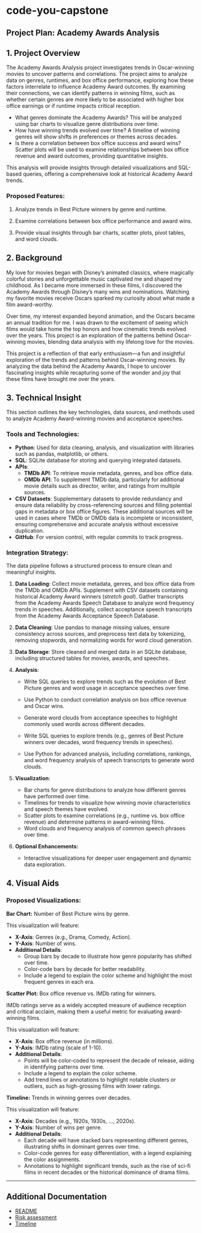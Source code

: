 # code-you-capstone

## Project Plan: Academy Awards Analysis

## **1. Project Overview**

The Academy Awards Analysis project investigates trends in Oscar-winning movies to uncover patterns and correlations. The project aims to analyze data on genres, runtimes, and box office performance, exploring how these factors interrelate to influence Academy Award outcomes. By examining their connections, we can identify patterns in winning films, such as whether certain genres are more likely to be associated with higher box office earnings or if runtime impacts critical reception.

- What genres dominate the Academy Awards? This will be analyzed using bar charts to visualize genre distributions over time.
- How have winning trends evolved over time? A timeline of winning genres will show shifts in preferences or themes across decades.
- Is there a correlation between box office success and award wins? Scatter plots will be used to examine relationships between box office revenue and award outcomes, providing quantitative insights.

This analysis will provide insights through detailed visualizations and SQL-based queries, offering a comprehensive look at historical Academy Award trends.

### **Proposed Features:**

1. Analyze trends in Best Picture winners by genre and runtime.

2. Examine correlations between box office performance and award wins.

3. Provide visual insights through bar charts, scatter plots, pivot tables, and word clouds.

## **2. Background**

My love for movies began with Disney’s animated classics, where magically colorful stories and unforgettable music captivated me and shaped my childhood. As I became more immersed in these films, I discovered the Academy Awards through Disney’s many wins and nominations. Watching my favorite movies receive Oscars sparked my curiosity about what made a film award-worthy.

Over time, my interest expanded beyond animation, and the Oscars became an annual tradition for me. I was drawn to the excitement of seeing which films would take home the top honors and how cinematic trends evolved over the years. This project is an exploration of the patterns behind Oscar-winning movies, blending data analysis with my lifelong love for the movies.

This project is a reflection of that early enthusiasm—a fun and insightful exploration of the trends and patterns behind Oscar-winning movies. By analyzing the data behind the Academy Awards, I hope to uncover fascinating insights while recapturing some of the wonder and joy that these films have brought me over the years.

## **3. Technical Insight**

This section outlines the key technologies, data sources, and methods used to analyze Academy Award-winning movies and acceptance speeches.

### **Tools and Technologies:**

- **Python**: Used for data cleaning, analysis, and visualization with libraries such as pandas, matplotlib, or others.
- **SQL**: SQLite database for storing and querying integrated datasets.
- **APIs**:
  - **TMDb API**: To retrieve movie metadata, genres, and box office data.
  - **OMDb API**: To supplement TMDb data, particularly for additional movie details such as director, writer, and ratings from multiple sources.
- **CSV Datasets**: Supplementary datasets to provide redundancy and ensure data reliability by cross-referencing sources and filling potential gaps in metadata or box office figures. These additional sources will be used in cases where TMDb or OMDb data is incomplete or inconsistent, ensuring comprehensive and accurate analysis without excessive duplication.
- **GitHub**: For version control, with regular commits to track progress.

### **Integration Strategy:**

The data pipeline follows a structured process to ensure clean and meaningful insights.

1. **Data Loading**: Collect movie metadata, genres, and box office data from the TMDb and OMDb APIs. Supplement with CSV datasets containing historical Academy Award winners (*stretch goal*). Gather transcripts from the Academy Awards Speech Database to analyze word frequency trends in speeches. Additionally, collect acceptance speech transcripts from the Academy Awards Acceptance Speech Database.

2. **Data Cleaning**: Use pandas to manage missing values, ensure consistency across sources, and preprocess text data by tokenizing, removing stopwords, and normalizing words for word cloud generation.

3. **Data Storage**: Store cleaned and merged data in an SQLite database, including structured tables for movies, awards, and speeches.

4. **Analysis**:

   - Write SQL queries to explore trends such as the evolution of Best Picture genres and word usage in acceptance speeches over time.

   - Use Python to conduct correlation analysis on box office revenue and Oscar wins.

   - Generate word clouds from acceptance speeches to highlight commonly used words across different decades.

   - Write SQL queries to explore trends (e.g., genres of Best Picture winners over decades, word frequency trends in speeches).

   - Use Python for advanced analysis, including correlations, rankings, and word frequency analysis of speech transcripts to generate word clouds.

5. **Visualization**:

   - Bar charts for genre distributions to analyze how different genres have performed over time.
   - Timelines for trends to visualize how winning movie characteristics and speech themes have evolved.
   - Scatter plots to examine correlations (e.g., runtime vs. box office revenue) and determine patterns in award-winning films.
   - Word clouds and frequency analysis of common speech phrases over time.

6. **Optional Enhancements:**

   - Interactive visualizations for deeper user engagement and dynamic data exploration.

## **4. Visual Aids**

### **Proposed Visualizations:**

**Bar Chart:** Number of Best Picture wins by genre.

This visualization will feature:

- **X-Axis**: Genres (e.g., Drama, Comedy, Action).
- **Y-Axis**: Number of wins.
- **Additional Details**:
  - Group bars by decade to illustrate how genre popularity has shifted over time.
  - Color-code bars by decade for better readability.
  - Include a legend to explain the color scheme and highlight the most frequent genres in each era.

**Scatter Plot:** Box office revenue vs. IMDb rating for winners.

IMDb ratings serve as a widely accepted measure of audience reception and critical acclaim, making them a useful metric for evaluating award-winning films.&#x20;

This visualization will feature:

- **X-Axis**: Box office revenue (in millions).
- **Y-Axis**: IMDb rating (scale of 1-10).
- **Additional Details**:
  - Points will be color-coded to represent the decade of release, aiding in identifying patterns over time.
  - Include a legend to explain the color scheme.
  - Add trend lines or annotations to highlight notable clusters or outliers, such as high-grossing films with lower ratings.

**Timeline:** Trends in winning genres over decades.

This visualization will feature:

- **X-Axis**: Decades (e.g., 1920s, 1930s, ..., 2020s).
- **Y-Axis**: Number of wins per genre.
- **Additional Details**:
  - Each decade will have stacked bars representing different genres, illustrating shifts in dominant genres over time.
  - Color-code genres for easy differentiation, with a legend explaining the color assignments.
  - Annotations to highlight significant trends, such as the rise of sci-fi films in recent decades or the historical dominance of drama films.

---

## Additional Documentation

- [README](README.md)
- [Risk assessment](risk_assessment.md)
- [Timeline](timeline.md)
